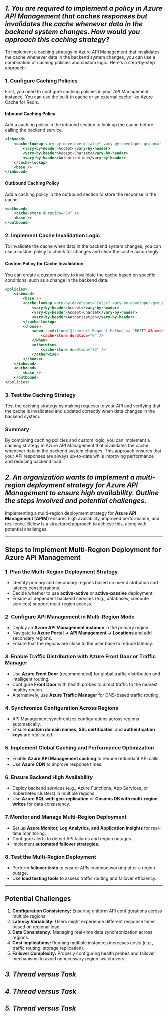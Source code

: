 ## ***1. You are required to implement a policy in Azure API Management that caches responses but invalidates the cache whenever data in the backend system changes. How would you approach this caching strategy?***
To implement a caching strategy in Azure API Management that invalidates the cache whenever data in the backend system changes, you can use a combination of caching policies and custom logic. Here's a step-by-step approach:

### **1. Configure Caching Policies**
First, you need to configure caching policies in your API Management instance. You can use the built-in cache or an external cache like Azure Cache for Redis.

#### **Inbound Caching Policy**
Add a caching policy in the inbound section to look up the cache before calling the backend service.

```xml
<inbound>
    <cache-lookup vary-by-developer="false" vary-by-developer-groups="false">
        <vary-by-header>Accept</vary-by-header>
        <vary-by-header>Accept-Charset</vary-by-header>
        <vary-by-header>Authorization</vary-by-header>
    </cache-lookup>
    <base />
</inbound>
```

#### **Outbound Caching Policy**
Add a caching policy in the outbound section to store the response in the cache.

```xml
<outbound>
    <cache-store duration="20" />
    <base />
</outbound>
```

### **2. Implement Cache Invalidation Logic**
To invalidate the cache when data in the backend system changes, you can use a custom policy to check for changes and clear the cache accordingly.

#### **Custom Policy for Cache Invalidation**
You can create a custom policy to invalidate the cache based on specific conditions, such as a change in the backend data.

```xml
<policies>
    <inbound>
        <base />
        <cache-lookup vary-by-developer="false" vary-by-developer-groups="false">
            <vary-by-header>Accept</vary-by-header>
            <vary-by-header>Accept-Charset</vary-by-header>
            <vary-by-header>Authorization</vary-by-header>
        </cache-lookup>
        <choose>
            <when condition="@(context.Request.Method == "POST" && context.Request.Url.AbsolutePath.Contains("update"))">
                <cache-store duration="0" />
            </when>
            <otherwise>
                <cache-store duration="20" />
            </otherwise>
        </choose>
    </inbound>
    <outbound>
        <base />
    </outbound>
</policies>
```

### **3. Test the Caching Strategy**
Test the caching strategy by making requests to your API and verifying that the cache is invalidated and updated correctly when data changes in the backend system.

### **Summary**
By combining caching policies and custom logic, you can implement a caching strategy in Azure API Management that invalidates the cache whenever data in the backend system changes. This approach ensures that your API responses are always up-to-date while improving performance and reducing backend load.

## ***2. An organization wants to implement a multi-region deployment strategy for Azure API Management to ensure high availability. Outline the steps involved and potential challenges.***
Implementing a multi-region deployment strategy for **Azure API Management (APIM)** ensures high availability, improved performance, and resilience. Below is a structured approach to achieve this, along with potential challenges.

---

## **Steps to Implement Multi-Region Deployment for Azure API Management**

### **1. Plan the Multi-Region Deployment Strategy**
   - Identify primary and secondary regions based on user distribution and latency considerations.
   - Decide whether to use **active-active** or **active-passive** deployment.
   - Ensure all dependent backend services (e.g., databases, compute services) support multi-region access.

### **2. Configure API Management in Multi-Region Mode**
   - Deploy an **Azure API Management instance** in the primary region.
   - Navigate to **Azure Portal → API Management → Locations** and add secondary regions.
   - Ensure that the regions are close to the user base to reduce latency.

### **3. Enable Traffic Distribution with Azure Front Door or Traffic Manager**
   - Use **Azure Front Door** (recommended) for global traffic distribution and intelligent routing.
   - Configure **Front Door** with health probes to direct traffic to the nearest healthy region.
   - Alternatively, use **Azure Traffic Manager** for DNS-based traffic routing.

### **4. Synchronize Configuration Across Regions**
   - API Management synchronizes configurations across regions automatically.
   - Ensure **custom domain names**, **SSL certificates**, and **authentication keys** are replicated.

### **5. Implement Global Caching and Performance Optimization**
   - Enable **Azure API Management caching** to reduce redundant API calls.
   - Use **Azure CDN** to improve response times.

### **6. Ensure Backend High Availability**
   - Deploy backend services (e.g., Azure Functions, App Services, or Kubernetes clusters) in multiple regions.
   - Use **Azure SQL with geo-replication** or **Cosmos DB with multi-region writes** for data consistency.

### **7. Monitor and Manage Multi-Region Deployment**
   - Set up **Azure Monitor, Log Analytics, and Application Insights** for real-time monitoring.
   - Configure alerts to detect API failures and region outages.
   - Implement **automated failover strategies**.

### **8. Test the Multi-Region Deployment**
   - Perform **failover tests** to ensure APIs continue working after a region outage.
   - Use **load testing tools** to assess traffic routing and failover efficiency.

---

## **Potential Challenges**
1. **Configuration Consistency:** Ensuring uniform API configurations across multiple regions.
2. **Latency Variability:** Users might experience different response times based on regional load.
3. **Data Consistency:** Managing real-time data synchronization across regions.
4. **Cost Implications:** Running multiple instances increases costs (e.g., traffic routing, storage replication).
5. **Failover Complexity:** Properly configuring health probes and failover mechanisms to avoid unnecessary region switchovers.

## ***3. Thread versus Task***

## ***4. Thread versus Task***

## ***5. Thread versus Task***